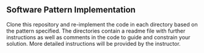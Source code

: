 ## Software Pattern Implementation

Clone this repository and re-implement the code in each directory based on the pattern specified. The directories contain a readme file with further instructions as well as comments in the code to guide and constrain your solution. More detailed instructions will be provided by the instructor.
